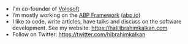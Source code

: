 - I'm co-founder of [Volosoft](https://volosoft.com/)
- I’m mostly working on the [ABP Framework](https://github.com/abpframework/abp) ([abp.io](https://abp.io))
- I like to code, write articles, have talks and discuss on the software development. See my website: https://halilibrahimkalkan.com
- Follow on Twitter: https://twitter.com/hibrahimkalkan
